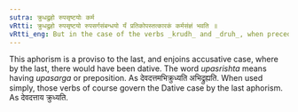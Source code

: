 ```yaml
---
sutra: क्रुधद्रुहो रुपसृष्टयोः कर्म
vRtti: क्रुधद्रुहो रुपसृष्टयो रुपसर्गसंबन्धयो र्यं प्रतिकोपस्तत्कारकं कर्मसंज्ञं भवति ॥
vRtti_eng: But in the case of the verbs _krudh_ and _druh_, when preceded by prepositions, the person against whom the feeling of anger &c., is directed is called _karma_ _karaka_ or object.
---
```

This aphorism is a proviso to the last, and enjoins accusative case, where by the last, there would have been dative. The word _upasrishta_ means having _upasarga_ or preposition. As देवदत्तमभिक्रुध्यति अभिद्रुह्यति. When used simply, those verbs of course govern the Dative case by the last aphorism. As देवदत्ताय क्रुध्यति.
